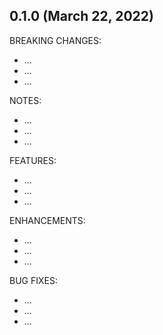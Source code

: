 ## 0.1.0 (March 22, 2022)

BREAKING CHANGES:
* ...
* ...
* ...

NOTES:
* ...
* ...
* ...

FEATURES:
* ...
* ...
* ...

ENHANCEMENTS:
* ...
* ...
* ...

BUG FIXES:
* ...
* ...
* ...
